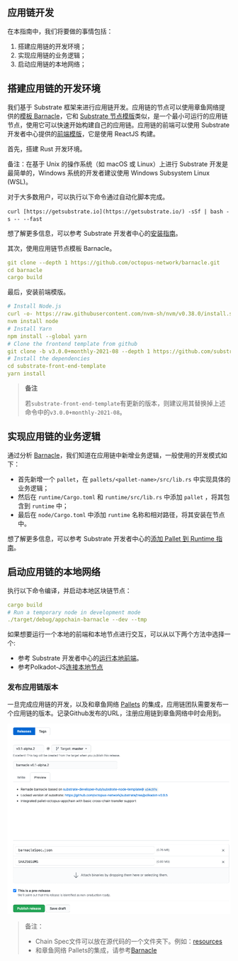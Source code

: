 ## 应用链开发

在本指南中，我们将要做的事情包括：

1. 搭建应用链的开发环境；
2. 实现应用链的业务逻辑；
3. 启动应用链的本地网络；

## 搭建应用链的开发环境

我们基于 Substrate 框架来进行应用链开发。应用链的节点可以使用章鱼网络提供的[模板 Barnacle](https://github.com/octopus-network/barnacle)，它和 [Substrate 节点模版](https://github.com/substrate-developer-hub/substrate-node-template)类似，是一个最小可运行的应用链节点，使用它可以快速开始构建自己的应用链。应用链的前端可以使用 Substrate 开发者中心提供的[前端模版](https://github.com/substrate-developer-hub/substrate-front-end-template)，它是使用 ReactJS 构建。

首先，搭建 Rust 开发环境。

备注：在基于 Unix 的操作系统（如 macOS 或 Linux）上进行 Substrate 开发是最简单的，Windows 系统的开发者建议使用 Windows Subsystem Linux (WSL)。

对于大多数用户，可以执行以下命令通过自动化脚本完成。

`curl [https://getsubstrate.io](https://getsubstrate.io/) -sSf | bash -s -- --fast`

想了解更多信息，可以参考 Substrate 开发者中心的[安装指南](https://substrate.dev/docs/en/knowledgebase/getting-started/)。

其次，使用应用链节点模板 Barnacle。

```yaml
git clone --depth 1 https://github.com/octopus-network/barnacle.git
cd barnacle
cargo build
```

最后，安装前端模版。

```yaml
# Install Node.js
curl -o- https://raw.githubusercontent.com/nvm-sh/nvm/v0.38.0/install.sh | bash
nvm install node
# Install Yarn
npm install --global yarn
# Clone the frontend template from github
git clone -b v3.0.0+monthly-2021-08 --depth 1 https://github.com/substrate-developer-hub/substrate-front-end-template
# Install the dependencies
cd substrate-front-end-template
yarn install
```

> **备注**
>
> 若`substrate-front-end-template`有更新的版本，则建议用其替换掉上述命令中的`v3.0.0+monthly-2021-08`。
## 实现应用链的业务逻辑

通过分析 [Barnacle](https://github.com/octopus-network/barnacle)，我们知道在应用链中新增业务逻辑，一般使用的开发模式如下：

- 首先新增一个 `pallet`，在 `pallets/<pallet-name>/src/lib.rs` 中实现具体的业务逻辑；
- 然后在 `runtime/Cargo.toml` 和 `runtime/src/lib.rs` 中添加 `pallet` ，将其包含到 `runtime` 中；
- 最后在 `node/Cargo.toml` 中添加 `runtime` 名称和相对路径，将其安装在节点中。

想了解更多信息，可以参考 Substrate 开发者中心的[添加 Pallet 到 Runtime 指南](https://substrate.dev/docs/en/tutorials/add-a-pallet/)。

## 启动应用链的本地网络

执行以下命令编译，并启动本地区块链节点：

```yaml
cargo build
# Run a temporary node in development mode
./target/debug/appchain-barnacle --dev --tmp
```

如果想要运行一个本地的前端和本地节点进行交互，可以从以下两个方法中选择一个:
* 参考 Substrate 开发者中心的[运行本地前端](https://substrate.dev/docs/en/tutorials/create-your-first-substrate-chain/interact#start-the-front-end-template)。
* 参考Polkadot-JS[连接本地节点](https://substrate.dev/docs/en/knowledgebase/integrate/polkadot-js#connecting-to-local-node)

### 发布应用链版本

一旦完成应用链的开发，以及和章鱼网络 [Pallets](https://github.com/octopus-network/octopus-pallets) 的集成，应用链团队需要发布一个应用链的版本。记录Github发布的URL，注册应用链到章鱼网络中时会用到。

![发布](../../guides/release.png)

> 备注：
>
> * Chain Spec文件可以放在源代码的一个文件夹下。例如：[resources](https://github.com/octopus-network/barnacle/tree/master/resources)
> * 和章鱼网络 Pallets的集成，请参考[Barnacle](https://github.com/octopus-network/barnacle)